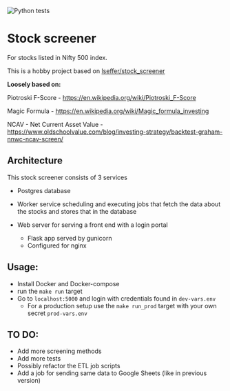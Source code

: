 ![Python tests](https://github.com/raditya3/stock_screener/actions/workflows/python-app.yml/badge.svg?event=push)

# Stock screener
For stocks listed in Nifty 500 index.

This is a hobby project based on [lseffer/stock_screener](https://github.com/lseffer/stock_screener)

__Loosely based on:__

Piotroski F-Score - https://en.wikipedia.org/wiki/Piotroski_F-Score

Magic Formula -	https://en.wikipedia.org/wiki/Magic_formula_investing

NCAV - Net Current Asset Value - https://www.oldschoolvalue.com/blog/investing-strategy/backtest-graham-nnwc-ncav-screen/

## Architecture

This stock screener consists of 3 services

* Postgres database
* Worker service scheduling and executing jobs that fetch the data about the stocks and stores that in the database
* Web server for serving a front end with a login portal

  * Flask app served by gunicorn
  * Configured for nginx

## Usage:
* Install Docker and Docker-compose
* run the `make run` target
* Go to `localhost:5000` and login with credentials found in `dev-vars.env`
  * For a production setup use the `make run_prod` target with your own secret `prod-vars.env`

## TO DO:
* Add more screening methods
* Add more tests
* Possibly refactor the ETL job scripts
* Add a job for sending same data to Google Sheets (like in previous version)
